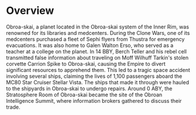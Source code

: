 # Overview

Obroa-skai, a planet located in the Obroa-skai system of the Inner Rim, was renowned for its libraries and medcenters.
During the Clone Wars, one of its medcenters purchased a fleet of Sephi flyers from Thustra for emergency evacuations.
It was also home to Galen Walton Erso, who served as a teacher at a college on the planet.
In 14 BBY, Berch Teller and his rebel cell transmitted false information about traveling on Moff Wilhuff Tarkin's stolen corvette Carrion Spike to Obroa-skai, causing the Empire to divert significant resources to apprehend them.
This led to a tragic space accident involving several ships, claiming the lives of 1,100 passengers aboard the MC80 Star Cruiser Stellar Vista.
The ships that made it through were hauled to the shipyards in Obroa-skai to undergo repairs.
Around 0 ABY, the Stratosphere Room of Obroa-skai became the site of the Obroan Intelligence Summit, where information brokers gathered to discuss their trade.
